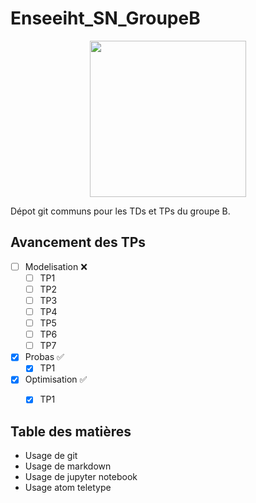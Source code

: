 # Enseeiht_SN_GroupeB

<p align="center">
  <img src="https://img.pokemondb.net/sprites/black-white/anim/shiny/bidoof.gif" height="250" width="250">
</p>
Dépot git communs pour les TDs et TPs du groupe B.

## Avancement des TPs
- [ ] Modelisation :x:
	- [ ] TP1
	- [ ] TP2
	- [ ] TP3
	- [ ] TP4
	- [ ] TP5
	- [ ] TP6
	- [ ] TP7
- [x] Probas :white_check_mark:
	- [x] TP1
- [x] Optimisation :white_check_mark:
	- [x] TP1


## Table des matières
- Usage de git
- Usage de markdown
- Usage de jupyter notebook
- Usage atom teletype